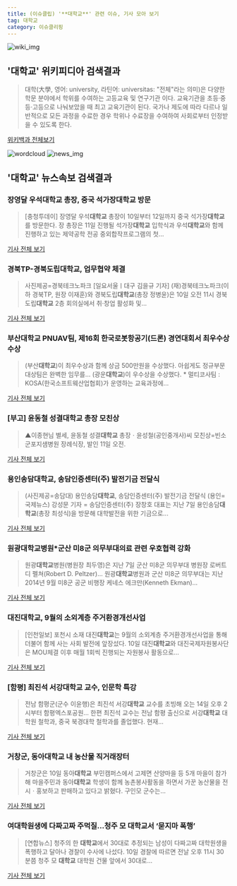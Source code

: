 ```yaml
---
title: (이슈클립) '**대학교**' 관련 이슈, 기사 모아 보기
tag: 대학교
category: 이슈클리핑
---
```

![wiki_img](https://user-images.githubusercontent.com/42597476/44503234-41136a80-a6d0-11e8-9071-6fc6418eafe4.png)
## **'**대학교**'** 위키피디아 검색결과
>대학(大學, 영어: university, 라틴어: universitas: "전체"라는 의미)은 다양한 학문 분야에서 학위를 수여하는 고등교육 및 연구기관 이다. 교육기관을 초등·중등·고등으로 나눠보았을 때 최고 교육기관이 된다. 국가나 제도에 따라 다르나 일반적으로 모든 과정을 수료한 경우 학위나 수료장을 수여하여 사회로부터 인정받을 수 있도록 한다.

<a href="https://ko.wikipedia.org/wiki/대학교" target="_blank">위키백과 전체보기</a>

![wordcloud](https://s3.ap-northeast-2.amazonaws.com/lyrics101-wordcloud/2018-09-10-1536584173.png)
![news_img](https://user-images.githubusercontent.com/42597476/44507050-1206f400-a6e4-11e8-8d98-7ffbfebb353f.png)
## **'**대학교**'** 뉴스속보 검색결과
### 장영달 우석**대학교** 총장, 중국 석가장**대학교** 방문

>[충청투데이] 장영달 우석**대학교** 총장이 10일부터 12일까지 중국 석가장**대학교**를 방문한다. 장 총장은 11일 진행될 석가장**대학교** 입학식과 우석**대학교**와 함께 진행하고 있는 제약공학 전공 중외합작프로그램의 첫...

<a href="http://www.cctoday.co.kr/?mod=news&act=articleView&idxno=1161154" target="_blank">기사 전체 보기</a>

### 경북TP-경북도립**대학교**, 업무협약 체결

>사진제공=경북테크노파크 [일요서울ㅣ대구 김을규 기자] (재)경북테크노파크(이하 경북TP, 원장 이재훈)와 경북도립**대학교**(총장 정병윤)은 10일 오전 11시 경북도립**대학교** 2층 회의실에서 취·창업 활성화 및...

<a href="http://www.ilyoseoul.co.kr/news/articleView.html?idxno=253051" target="_blank">기사 전체 보기</a>

### 부산**대학교** PNUAV팀, 제16회 한국로봇항공기(드론) 경연대회서 최우수상 수상

>(부산**대학교**)이 최우수상과 함께 상금 500만원을 수상했다. 아쉽게도 정규부문 대상팀은 완벽한 임무를... (광운**대학교**)이 우수상을 수상했다. * 멀티코사팀 : KOSA(한국소프트웨산업협회)가 운영하는 교육과정에...

<a href="http://www.wikitree.co.kr/main/news_view.php?id=368126" target="_blank">기사 전체 보기</a>

### [부고] 윤동철 성결**대학교** 총장 모친상

>▲이종현님 별세, 윤동철 성결**대학교** 총장ㆍ윤성철(공인중개사)씨 모친상=빈소 군포지샘병원 장례식장, 발인 11일 오전.

<a href="http://www.enewstoday.co.kr/news/articleView.html?idxno=1230001" target="_blank">기사 전체 보기</a>

### 용인송담**대학교**, 송담인증센터(주) 발전기금 전달식

>(사진제공=송담대) 용인송담**대학교**, 송담인증센터(주) 발전기금 전달식 (용인=국제뉴스) 강성문 기자 = 송담인증센터(주)  장창호 대표는 지난 7일  용인송담**대학교**(총장 최성식)을 방문해 대학발전을 위한 기금으로...

<a href="http://www.gukjenews.com/news/articleView.html?idxno=989165" target="_blank">기사 전체 보기</a>

### 원광**대학교**병원*군산 미8군 의무부대의료 관련 우호협력 강화

>원광**대학교**병원(병원장 최두영)은 지난 7일 군산 미8군 의무부대 병원장 로버트 디 펠쳐(Robert D. Peltzer)... 원광**대학교**병원과 군산 미8군 의무부대는 지난 2014년 9월 미8군 공군 비행장 케네스 에크만(Kenneth Ekman)...

<a href="http://www.jeollailbo.com/news/articleView.html?idxno=550293" target="_blank">기사 전체 보기</a>

### 대진**대학교**, 9월의 소외계층 주거환경개선사업

>[인천일보] 포천시 소재 대진**대학교**는 9월의 소외계층 주거환경개선사업을 통해 더불어 함께 사는 사회 발전에 앞장섰다. 10일 대진**대학교**와 대진국제자원봉사단은 MOU체결 이후 매월 1회씩 진행되는 자원봉사 활동으로...

<a href="http://www.incheonilbo.com/news/articleView.html?idxno=904041" target="_blank">기사 전체 보기</a>

### [함평] 최진석 서강**대학교** 교수, 인문학 특강

>전남 함평군(군수 이윤행)은 최진석 서강**대학교** 교수를 초빙해 오는 14일 오후 2시부터 함평엑스포공원... 한편 최진석 교수는 전남 함평 출신으로 서강**대학교** 대학원 철학과, 중국 북경대학 철학과를 졸업했다. 현재...

<a href="http://www.newscj.com/news/articleView.html?idxno=553805" target="_blank">기사 전체 보기</a>

### 거창군, 동아**대학교** 내 농산물 직거래장터

>거창군은 10일 동아**대학교** 부민캠퍼스에서 고제면 산양마을 등 5개 마을이 참가해 마을주민과 동아**대학교** 학생이 함께 농촌봉사활동을 하면서 가꾼 농산물을 전시ㆍ홍보하고 판매하고 있다고 밝혔다. 구인모 군수는...

<a href="http://www.gnnews.co.kr/news/articleView.html?idxno=337578" target="_blank">기사 전체 보기</a>

### 여대학원생에 다짜고짜 주먹질…청주 모 **대학교**서 ‘묻지마 폭행’

>[연합뉴스] 청주의 한 **대학교**에서 30대로 추정되는 남성이 다짜고짜 대학원생을 폭행하고 달아나 경찰이 수사에 나섰다. 10일 경찰에 따르면 전날 오후 11시 30분쯤 청주 모 **대학교** 대학원 건물 앞에서 30대로...

<a href="http://news.joins.com/article/olink/22550708" target="_blank">기사 전체 보기</a>


